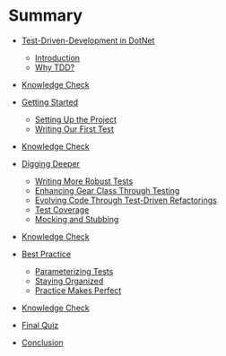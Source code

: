 # Summary

- [Test-Driven-Development in DotNet]()
  - [Introduction](./introduction.md)
  - [Why TDD?](./why-tdd.md)

- [Knowledge Check](./introduction/knowledge-check.md)

- [Getting Started]()
  - [Setting Up the Project](./getting-started/setup.md)
  - [Writing Our First Test](./getting-started/first-test.md)

- [Knowledge Check](./getting-started/knowledge-check.md)

- [Digging Deeper]()
  - [Writing More Robust Tests](./digging-deeper/robust-tests.md)
  - [Enhancing Gear Class Through Testing](./digging-deeper/enhancing-gear-class.md)
  - [Evolving Code Through Test-Driven Refactorings](./digging-deeper/refactoring-tdd.md)
  - [Test Coverage](./digging-deeper/test-coverage.md)
  - [Mocking and Stubbing](./digging-deeper/mocking-and-stubbing.md)

- [Knowledge Check](./digging-deeper/knowledge-check.md)

- [Best Practice]()
    - [Parameterizing Tests](./best-practice/parameterizing-tests.md)
    - [Staying Organized](./best-practice/staying-organized.md)
    - [Practice Makes Perfect](./best-practice/best-practices-in-real-world.md)
  
- [Knowledge Check](./best-practice/knowledge-check.md)
    
- [Final Quiz](./final-quiz.md)

- [Conclusion](./conclusion.md)
